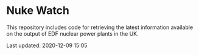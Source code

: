 # Nuke Watch

This repository includes code for retrieving the latest information available on the output of EDF nuclear power plants in the UK.

Last updated: 2020-12-09 15:05